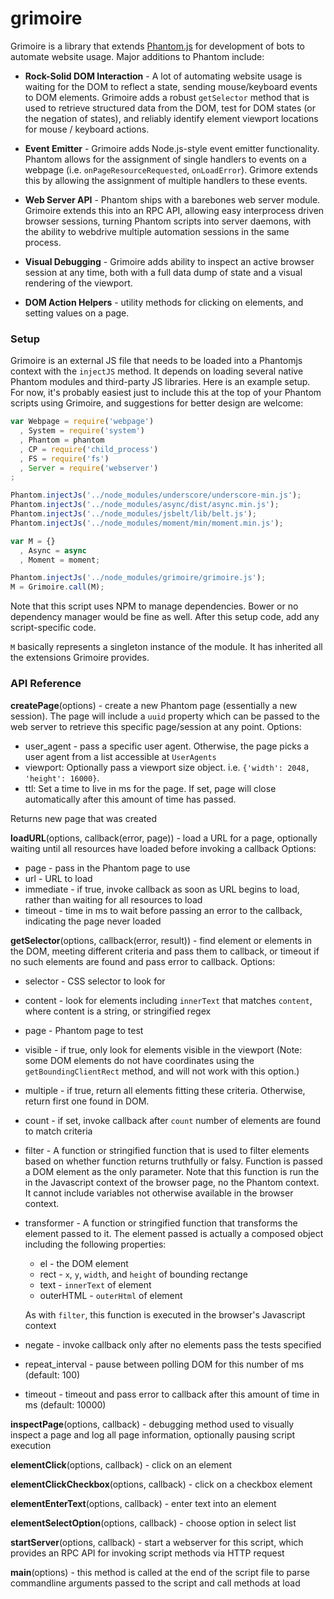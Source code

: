 # grimoire

Grimoire is a library that extends [Phantom.js](http://phantomjs.org) for development of bots to automate website usage. Major additions to Phantom include:

* **Rock-Solid DOM Interaction** - A lot of automating website usage is waiting for the DOM to reflect a state, sending mouse/keyboard events to DOM elements. Grimoire adds a robust `getSelector` method that is used to retrieve structured data from the DOM, test for DOM states (or the negation of states), and reliably identify element viewport locations for mouse / keyboard actions.

* **Event Emitter** - Grimoire adds Node.js-style event emitter functionality. Phantom allows for the assignment of single handlers to events on a webpage (i.e. `onPageResourceRequested`, `onLoadError`). Grimore extends this by allowing the assignment of multiple handlers to these events.

* **Web Server API** - Phantom ships with a barebones web server module. Grimoire extends this into an RPC API, allowing easy interprocess driven browser sessions, turning Phantom scripts into server daemons, with the ability to webdrive multiple automation sessions in the same process.

* **Visual Debugging** - Grimoire adds ability to inspect an active browser session at any time, both with a full data dump of state and a visual rendering of the viewport.

* **DOM Action Helpers** - utility methods for clicking on elements, and setting values on a page.

### Setup ###

Grimoire is an external JS file that needs to be loaded into a Phantomjs context with the `injectJS` method. It depends on loading several native Phantom modules and third-party JS libraries. Here is an example setup. For now, it's probably easiest just to include this at the top of your Phantom scripts using Grimoire, and suggestions for better design are welcome:

```javascript
var Webpage = require('webpage')
  , System = require('system')
  , Phantom = phantom
  , CP = require('child_process')
  , FS = require('fs')
  , Server = require('webserver')
;

Phantom.injectJs('../node_modules/underscore/underscore-min.js');
Phantom.injectJs('../node_modules/async/dist/async.min.js');
Phantom.injectJs('../node_modules/jsbelt/lib/belt.js');
Phantom.injectJs('../node_modules/moment/min/moment.min.js');

var M = {}
  , Async = async
  , Moment = moment;

Phantom.injectJs('../node_modules/grimoire/grimoire.js');
M = Grimoire.call(M);
```
Note that this script uses NPM to manage dependencies. Bower or no dependency manager would be fine as well. After this setup code, add any script-specific code. 

`M` basically represents a singleton instance of the module. It has inherited all the extensions Grimoire provides.

### API Reference ###

**createPage**(options) - create a new Phantom page (essentially a new session). The page will include a `uuid` property which can be passed to the web server to retrieve this specific page/session at any point.
  Options:
  * user_agent - pass a specific user agent. Otherwise, the page picks a user agent from a list accessible at `UserAgents`
  * viewport: Optionally pass a viewport size object. i.e. `{'width': 2048, 'height': 16000}`.
  * ttl: Set a time to live in ms for the page. If set, page will close automatically after this amount of time has passed.

Returns new page that was created
 
**loadURL**(options, callback(error, page)) - load a URL for a page, optionally waiting until all resources have loaded before invoking a callback
  Options:
  * page - pass in the Phantom page to use
  * url - URL to load
  * immediate - if true, invoke callback as soon as URL begins to load, rather than waiting for all resources to load
  * timeout - time in ms to wait before passing an error to the callback, indicating the page never loaded
  
**getSelector**(options, callback(error, result)) - find element or elements in the DOM, meeting different criteria and pass them to callback, or timeout if no such elements are found and pass error to callback.
  Options:
  * selector - CSS selector to look for
  * content - look for elements including `innerText` that matches `content`, where content is a string, or stringified regex
  * page - Phantom page to test
  * visible - if true, only look for elements visible in the viewport (Note: some DOM elements do not have coordinates using the `getBoundingClientRect` method, and will not work with this option.)
  * multiple - if true, return all elements fitting these criteria. Otherwise, return first one found in DOM.
  * count - if set, invoke callback after `count` number of elements are found to match criteria
  * filter - A function or stringified function that is used to filter elements based on whether function returns truthfully or falsy. Function is passed a DOM element as the only parameter. Note that this function is run the in the Javascript context of the browser page, no the Phantom context. It cannot include variables not otherwise available in the browser context.
  * transformer - A function or stringified function that transforms the element passed to it. The element passed is actually a composed object including the following properties:
    * el - the DOM element
    * rect - `x`, `y`, `width`, and `height` of bounding rectange
    * text - `innerText` of element
    * outerHTML - `outerHtml` of element
    
    As with `filter`, this function is executed in the browser's Javascript context
  * negate - invoke callback only after no elements pass the tests specified
  * repeat_interval - pause between polling DOM for this number of ms (default: 100)
  * timeout - timeout and pass error to callback after this amount of time in ms (default: 10000)
  
**inspectPage**(options, callback) - debugging method used to visually inspect a page and log all page information, optionally pausing script execution

**elementClick**(options, callback) - click on an element

**elementClickCheckbox**(options, callback) - click on a checkbox element

**elementEnterText**(options, callback) - enter text into an element

**elementSelectOption**(options, callback) - choose option in select list

**startServer**(options, callback) - start a webserver for this script, which provides an RPC API for invoking script methods via HTTP request

**main**(options) - this method is called at the end of the script file to parse commandline arguments passed to the script and call methods at load
